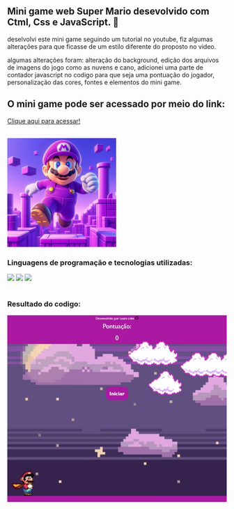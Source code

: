 <h2>Mini game web Super Mario desevolvido com Ctml, Css e JavaScript. 👾 </h2>
<p>deselvolvi este mini game seguindo um tutorial no youtube, fiz algumas alterações para que ficasse de um estilo diferente do proposto no video.</p>
<p>algumas alterações foram: alteração do background, edição dos arquivos de imagens do jogo como as nuvens e cano, adicionei uma parte de contador javascript
  no codigo para que seja uma pontuação do jogador, personalização das cores, fontes e elementos do mini game.</p>
<h2>O mini game pode ser acessado por meio do link: </h2>
  <p> <a href="https://lauragpse.github.io/Jogo-Super-Mario/" target="_blank" >Clique aqui para acessar!</a></p>  
<br>
<img src='https://github.com/Lauragpse/Jogo-Super-Mario/blob/main/imagens/super%20mario.jpeg?raw=true' width='250px' >
<br>
<h3>Linguagens de programação e tecnologias utilizadas:</h3>
<div class='logo'>
<img src='https://camo.githubusercontent.com/e66668dfd77de3c6abe59ffcee1f8dd405c340b64dd0550e4cf502dcedd2c8a6/68747470733a2f2f696d672e736869656c64732e696f2f62616467652f2d48544d4c2d3044313131373f7374796c653d666f722d7468652d6261646765266c6f676f3d48544d4c35266c6162656c436f6c6f723d304431313137'>
<img src='https://camo.githubusercontent.com/b8c4faa659686e82750d927fe9f17449b1735fd4900e5e068da15c3324e27b5b/68747470733a2f2f696d672e736869656c64732e696f2f62616467652f2d4353532d3044313131373f7374796c653d666f722d7468652d6261646765266c6f676f3d43535333266c6f676f436f6c6f723d313537324236266c6162656c436f6c6f723d304431313137'>
<img src='https://camo.githubusercontent.com/78f11b9ccbc417edb22b393efbc271dc0e81375745a6ece1eb1691157448d512/68747470733a2f2f696d672e736869656c64732e696f2f62616467652f2d4a6176617363726970742d3044313131373f7374796c653d666f722d7468652d6261646765266c6f676f3d4a617661536372697074266c6f676f436f6c6f723d79656c6c6f77266c6162656c436f6c6f723d304431313137'>
</div>
<br>
<h3>Resultado do codigo:</h3>
<div><img src='https://github.com/Lauragpse/Jogo-Super-Mario/blob/main/imagens/minigamesupermario_lauragpse.github.io.jpeg?raw=true'></div>
